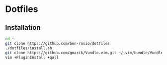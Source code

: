 Dotfiles
========

Installation
------------

```bash
cd ~
git clone https://github.com/ben-rosio/dotfiles
./dotfiles/install.sh
git clone https://github.com/gmarik/Vundle.vim.git ~/.vim/bundle/Vundle.vim
vim +PluginInstall +qall
```
